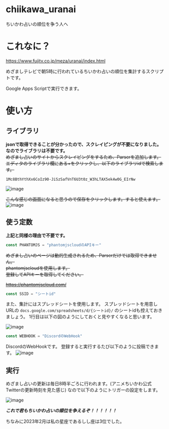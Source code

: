 # chiikawa_uranai
ちいかわ占いの順位を争う人へ

# これなに？

https://www.fujitv.co.jp/meza/uranai/index.html

めざましテレビで朝5時に行われているちいかわ占いの順位を集計するスクリプトです。

Google Apps Scriptで実行できます。

# 使い方
## ライブラリ
**jsonで取得できることが分かったので、スクレイピングが不要になりました。  
なのでライブラリは不要です。**  
~~めざまし占いのサイトからスクレイピングをするため、Parserを追加します。  
エディタのライブラリ欄にある+をクリックし、以下のライブラリidで検索します。~~  
```
1Mc8BthYthXx6CoIz90-JiSzSafVnT6U3t0z_W3hLTAX5ek4w0G_EIrNw
```  
![image](https://user-images.githubusercontent.com/71870614/222350249-77928d0e-ea94-461c-a880-cf1f3e4dd143.png)

~~こんな感じの画面になると思うので保存をクリックします。すると使えます。~~
![image](https://user-images.githubusercontent.com/71870614/222350576-3dac9be7-e727-4950-9d9e-6e92fe6d1d1c.png)

## 使う定数
**上記と同様の理由で不要です。**
```js
const PHANTOMJS = "phantomjscloudのAPIキー"
```
~~めざまし占いのページは動的生成されるため、Parserだけでは取得できません。  
phantomjscloudを使用します。  
登録してAPIキーを取得してください。~~

~~https://phantomjscloud.com/~~

```js
const SSID = "シートid"
```
また、集計にはスプレッドシートを使用します。
スプレッドシートを用意しURLの
```docs.google.com/spreadsheets/d/{シートid}/```
のシートidも控えておきましょう。
1行目は以下の図のようにしておくと見やすくなると思います。

![image](https://user-images.githubusercontent.com/71870614/222334287-aab5bfd3-3c1d-4df4-9aca-e19be769cb1f.png)

```js
const WEBHOOK = "DiscordのWebHook"
```
DiscordのWebHookです。
登録すると実行するたび以下のように投稿できます。
![image](https://user-images.githubusercontent.com/71870614/222335579-ebd76faf-8d6a-43b1-b13d-56b18bb17024.png)

## 実行
めざまし占いの更新は毎日8時半ごろに行われます。(アニメちいかわ公式Twitterの更新時刻を見た感じ)
なので以下のようにトリガーの設定をします。

![image](https://user-images.githubusercontent.com/71870614/222335961-18c63fec-fe84-4d3c-a77f-de133229e306.png)

***これで君もちいかわ占いの順位を争えるぞ！！！！！！***

ちなみに2023年2月は私の星座であるしし座は3位でした。
